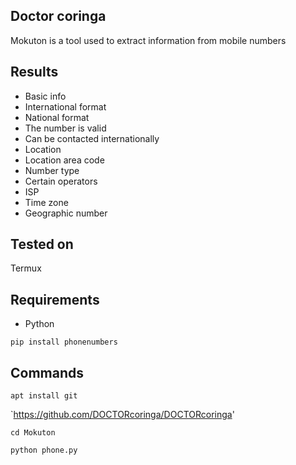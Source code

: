 Doctor coringa 
----
Mokuton is a tool used to extract information from mobile numbers

Results
----
- Basic info
- International format
- National format
- The number is valid
- Can be contacted internationally
- Location
- Location area code
- Number type
- Certain operators
- ISP
- Time zone
- Geographic number

Tested on
----
Termux

Requirements
----
* Python

`pip install phonenumbers`

Commands
----
`apt install git`

`https://github.com/DOCTORcoringa/DOCTORcoringa'

`cd Mokuton`

`python phone.py`
